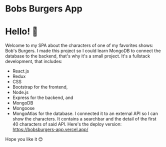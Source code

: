 # Bobs Burgers App

# Hello! 👋

Welcome to my SPA about the characters of one of my favorites shows: Bob's Burgers. 
I made this project so I could learn MongoDB to connect the database to the backend, that's why it's a small project.
It's a fullstack development, that includes: 
- React.js 
- Redux 
- CSS 
- Bootstrap 
for the frontend, 
- Node.js 
- Express 
for the backend, 
and 
- MongoDB 
- Mongoose 
- MongoAtlas 
for the database. I connected it to an external API so I can show the characters. It contains a searchbar and the detail of the first 40 characters of said API.
Here's the deploy version: https://bobsburgers-app.vercel.app/

Hope you like it 😊
